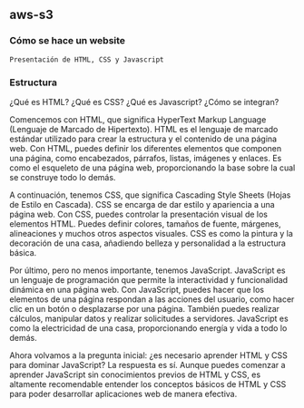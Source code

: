 ## aws-s3

### Cómo se hace un website
	Presentación de HTML, CSS y Javascript

###	Estructura
¿Qué es HTML?
¿Qué es CSS?
¿Qué es Javascript?
¿Cómo se integran?	


Comencemos con HTML, que significa HyperText Markup Language (Lenguaje de Marcado de Hipertexto). HTML es el lenguaje de marcado estándar utilizado para crear la estructura y el contenido de una página web. Con HTML, puedes definir los diferentes elementos que componen una página, como encabezados, párrafos, listas, imágenes y enlaces. Es como el esqueleto de una página web, proporcionando la base sobre la cual se construye todo lo demás.

A continuación, tenemos CSS, que significa Cascading Style Sheets (Hojas de Estilo en Cascada). CSS se encarga de dar estilo y apariencia a una página web. Con CSS, puedes controlar la presentación visual de los elementos HTML. Puedes definir colores, tamaños de fuente, márgenes, alineaciones y muchos otros aspectos visuales. CSS es como la pintura y la decoración de una casa, añadiendo belleza y personalidad a la estructura básica.

Por último, pero no menos importante, tenemos JavaScript. JavaScript es un lenguaje de programación que permite la interactividad y funcionalidad dinámica en una página web. Con JavaScript, puedes hacer que los elementos de una página respondan a las acciones del usuario, como hacer clic en un botón o desplazarse por una página. También puedes realizar cálculos, manipular datos y realizar solicitudes a servidores. JavaScript es como la electricidad de una casa, proporcionando energía y vida a todo lo demás.

Ahora volvamos a la pregunta inicial: ¿es necesario aprender HTML y CSS para dominar JavaScript? La respuesta es sí. Aunque puedes comenzar a aprender JavaScript sin conocimientos previos de HTML y CSS, es altamente recomendable entender los conceptos básicos de HTML y CSS para poder desarrollar aplicaciones web de manera efectiva.
